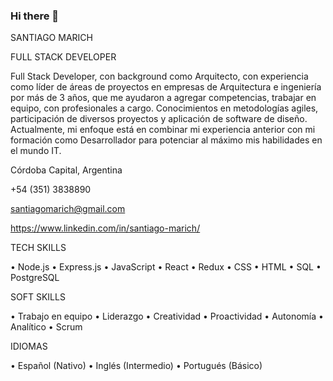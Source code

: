 ### Hi there 👋

SANTIAGO MARICH

FULL STACK DEVELOPER

Full Stack Developer, con background como Arquitecto, con experiencia como líder de áreas de proyectos en empresas de Arquitectura e ingeniería por más de 3 años, que me ayudaron a agregar competencias, trabajar en equipo, con profesionales a cargo. Conocimientos en metodologías agiles, participación de diversos proyectos y aplicación de software de diseño. Actualmente, mi enfoque está en combinar mi experiencia anterior con mi formación como Desarrollador para potenciar al máximo mis habilidades en el mundo IT.


Córdoba Capital, Argentina

+54 (351) 3838890 

santiagomarich@gmail.com

https://www.linkedin.com/in/santiago-marich/

TECH SKILLS

•	Node.js
•	Express.js
•	JavaScript
•	React
•	Redux
•	CSS
•	HTML
•	SQL
•	PostgreSQL

 
SOFT SKILLS 

•	Trabajo en equipo
•	Liderazgo
•	Creatividad
•	Proactividad
•	Autonomía
•	Analítico
•	Scrum

IDIOMAS

•	Español (Nativo)
•	Inglés (Intermedio)
•	Portugués (Básico)



